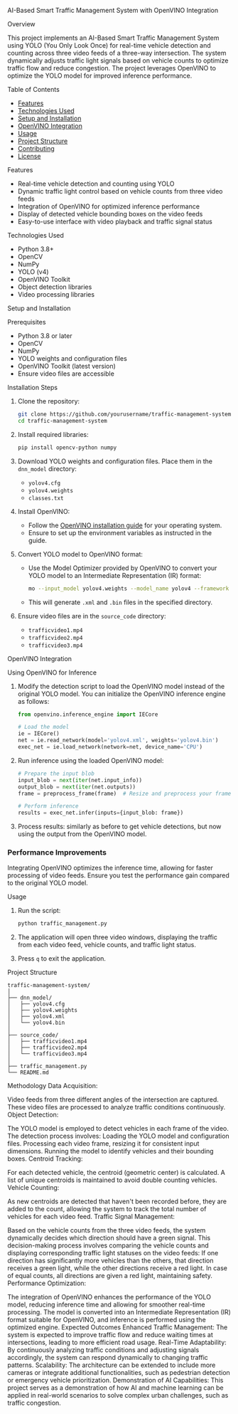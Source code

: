 AI-Based Smart Traffic Management System with OpenVINO Integration 

 Overview

This project implements an AI-Based Smart Traffic Management System using YOLO (You Only Look Once) for real-time vehicle detection and counting across three video feeds of a three-way intersection. The system dynamically adjusts traffic light signals based on vehicle counts to optimize traffic flow and reduce congestion. The project leverages OpenVINO to optimize the YOLO model for improved inference performance.

 Table of Contents

- [Features](#features)
- [Technologies Used](#technologies-used)
- [Setup and Installation](#setup-and-installation)
- [OpenVINO Integration](#openvino-integration)
- [Usage](#usage)
- [Project Structure](#project-structure)
- [Contributing](#contributing)
- [License](#license)

 Features

- Real-time vehicle detection and counting using YOLO
- Dynamic traffic light control based on vehicle counts from three video feeds
- Integration of OpenVINO for optimized inference performance
- Display of detected vehicle bounding boxes on the video feeds
- Easy-to-use interface with video playback and traffic signal status

 Technologies Used

- Python 3.8+
- OpenCV
- NumPy
- YOLO (v4)
- OpenVINO Toolkit
- Object detection libraries
- Video processing libraries

 Setup and Installation

 Prerequisites

- Python 3.8 or later
- OpenCV
- NumPy
- YOLO weights and configuration files
- OpenVINO Toolkit (latest version)
- Ensure video files are accessible

 Installation Steps

1. Clone the repository:
   ```bash
   git clone https://github.com/yourusername/traffic-management-system.git
   cd traffic-management-system
   ```

2. Install required libraries:
   ```bash
   pip install opencv-python numpy
   ```

3. Download YOLO weights and configuration files. Place them in the `dnn_model` directory:
   - `yolov4.cfg`
   - `yolov4.weights`
   - `classes.txt`

4. Install OpenVINO:
   - Follow the [OpenVINO installation guide](https://docs.openvino.ai/latest/openvino_docs_installing_openvino_windows.html) for your operating system.
   - Ensure to set up the environment variables as instructed in the guide.

5. Convert YOLO model to OpenVINO format:
   - Use the Model Optimizer provided by OpenVINO to convert your YOLO model to an Intermediate Representation (IR) format:
     ```bash
     mo --input_model yolov4.weights --model_name yolov4 --framework darknet
     ```
   - This will generate `.xml` and `.bin` files in the specified directory.

6. Ensure video files are in the `source_code` directory:
   - `trafficvideo1.mp4`
   - `trafficvideo2.mp4`
   - `trafficvideo3.mp4`

OpenVINO Integration

Using OpenVINO for Inference

1. Modify the detection script to load the OpenVINO model instead of the original YOLO model. You can initialize the OpenVINO inference engine as follows:
   
   ```python
   from openvino.inference_engine import IECore

   # Load the model
   ie = IECore()
   net = ie.read_network(model='yolov4.xml', weights='yolov4.bin')
   exec_net = ie.load_network(network=net, device_name='CPU')
   ```

2. Run inference using the loaded OpenVINO model:
   
   ```python
   # Prepare the input blob
   input_blob = next(iter(net.input_info))
   output_blob = next(iter(net.outputs))
   frame = preprocess_frame(frame)  # Resize and preprocess your frame as required

   # Perform inference
   results = exec_net.infer(inputs={input_blob: frame})
   ```

3. Process results:  similarly as before to get vehicle detections, but now using the output from the OpenVINO model.

### Performance Improvements

Integrating OpenVINO optimizes the inference time, allowing for faster processing of video feeds. Ensure you test the performance gain compared to the original YOLO model.

 Usage

1. Run the script:
   ```bash
   python traffic_management.py
   ```

2. The application will open three video windows, displaying the traffic from each video feed, vehicle counts, and traffic light status.

3. Press `q` to exit the application.

Project Structure

```
traffic-management-system/
│
├── dnn_model/
│   ├── yolov4.cfg
│   ├── yolov4.weights
│   ├── yolov4.xml
│   └── yolov4.bin
│
├── source_code/
│   ├── trafficvideo1.mp4
│   ├── trafficvideo2.mp4
│   └── trafficvideo3.mp4
│
├── traffic_management.py
└── README.md
```
Methodology
Data Acquisition:

Video feeds from three different angles of the intersection are captured. These video files are processed to analyze traffic conditions continuously.
Object Detection:

The YOLO model is employed to detect vehicles in each frame of the video. The detection process involves:
Loading the YOLO model and configuration files.
Processing each video frame, resizing it for consistent input dimensions.
Running the model to identify vehicles and their bounding boxes.
Centroid Tracking:

For each detected vehicle, the centroid (geometric center) is calculated. A list of unique centroids is maintained to avoid double counting vehicles.
Vehicle Counting:

As new centroids are detected that haven't been recorded before, they are added to the count, allowing the system to track the total number of vehicles for each video feed.
Traffic Signal Management:

Based on the vehicle counts from the three video feeds, the system dynamically decides which direction should have a green signal. This decision-making process involves comparing the vehicle counts and displaying corresponding traffic light statuses on the video feeds:
If one direction has significantly more vehicles than the others, that direction receives a green light, while the other directions receive a red light.
In case of equal counts, all directions are given a red light, maintaining safety.
Performance Optimization:

The integration of OpenVINO enhances the performance of the YOLO model, reducing inference time and allowing for smoother real-time processing. The model is converted into an Intermediate Representation (IR) format suitable for OpenVINO, and inference is performed using the optimized engine.
Expected Outcomes
Enhanced Traffic Management: The system is expected to improve traffic flow and reduce waiting times at intersections, leading to more efficient road usage.
Real-Time Adaptability: By continuously analyzing traffic conditions and adjusting signals accordingly, the system can respond dynamically to changing traffic patterns.
Scalability: The architecture can be extended to include more cameras or integrate additional functionalities, such as pedestrian detection or emergency vehicle prioritization.
Demonstration of AI Capabilities: This project serves as a demonstration of how AI and machine learning can be applied in real-world scenarios to solve complex urban challenges, such as traffic congestion.



